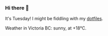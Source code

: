 ### Hi there :wave:

It's Tuesday! I might be fiddling with my [dotfiles](https://github.com/bewuethr/dotfiles).

Weather in Victoria BC: sunny, at +18°C.
